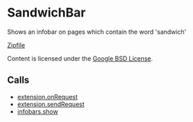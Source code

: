 
SandwichBar
=======

Shows an infobar on pages which contain the word 'sandwich'

[Zipfile](http://developer.chrome.com/extensions/examples/api/infobars/sandwichbar.zip)

Content is licensed under the [Google BSD License](http://code.google.com/google_bsd_license.html).

Calls
-----

* [extension.onRequest](http://developer.chrome.com/extensions/extension.html#event-onRequest)
* [extension.sendRequest](http://developer.chrome.com/extensions/extension.html#method-sendRequest)
* [infobars.show](http://developer.chrome.com/extensions/infobars.html#method-show)